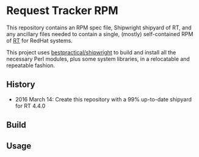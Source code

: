 Request Tracker RPM
=============

This repository contains an RPM spec file, Shipwright shipyard of RT, and any
ancillary files needed to contain a single, (mostly) self-contained RPM of [RT](https://github.com/bestpractical/rt)
for RedHat systems.

This project uses
[bestpractical/shipwright](https://github.com/bestpractical/shipwright) to
build and install all the necessary Perl modules, plus some system libraries,
in a relocatable and repeatable fashion.

History
-------
* 2016 March 14: Create this repository with a 99% up-to-date shipyard for RT 4.4.0


Build
-----


Usage
-----


